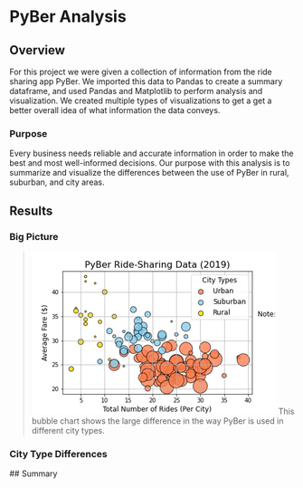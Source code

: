 # PyBer Analysis

## Overview

For this project we were given a collection of information from the ride sharing app PyBer. We imported this data to Pandas to create a summary dataframe, and used Pandas and Matplotlib to perform analysis and visualization. We created multiple types of visualizations to get a get a better overall idea of what information the data conveys.

### Purpose

Every business needs reliable and accurate information in order to make the best and most well-informed decisions. Our purpose with this analysis is to summarize and visualize the differences between the use of PyBer in rural, suburban, and city areas.

## Results

### Big Picture

>![Fig1.png: Bubble chart showing ride-sharing data](analysis/Fig1.png)
>This bubble chart shows the large difference in the way PyBer is used in different city types. 

### City Type Differences
<!--Ride sharing data includes the total rides, total drivers, total fares, average fare per ride and driver, and total fare by city type--!>

## Summary
<!--Three business recommendations to the CEO for addressing any disparities among the city types--!>
